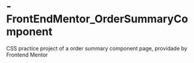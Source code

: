 # -FrontEndMentor_OrderSummaryComponent
CSS practice project of a order summary component page, providade by Frontend Mentor
